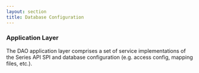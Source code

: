 ```yaml
---
layout: section
title: Database Configuration
---
```


### Application Layer
The DAO application layer comprises a set of service implementations of the Series API SPI
and database configuration (e.g. access config, mapping files, etc.).

